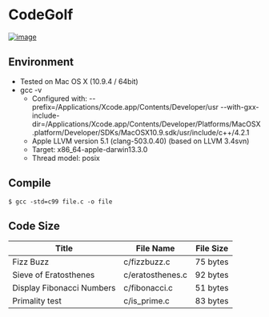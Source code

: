 CodeGolf
========

[![image](http://i.creativecommons.org/p/zero/1.0/88x31.png)](http://creativecommons.org/publicdomain/zero/1.0/)

Environment
-----------
* Tested on Mac OS X (10.9.4 / 64bit)
* gcc -v
    * Configured with: --prefix=/Applications/Xcode.app/Contents/Developer/usr --with-gxx-include-dir=/Applications/Xcode.app/Contents/Developer/Platforms/MacOSX.platform/Developer/SDKs/MacOSX10.9.sdk/usr/include/c++/4.2.1
    * Apple LLVM version 5.1 (clang-503.0.40) (based on LLVM 3.4svn)
    * Target: x86_64-apple-darwin13.3.0
    * Thread model: posix

Compile
-------
    $ gcc -std=c99 file.c -o file


Code Size
---------
| Title                         | File Name             | File Size |
|-------------------------------|-----------------------|-----------|
| Fizz Buzz                     | c/fizzbuzz.c          | 75 bytes  |
| Sieve of Eratosthenes         | c/eratosthenes.c      | 92 bytes  |
| Display Fibonacci Numbers     | c/fibonacci.c         | 51 bytes  |
| Primality test                | c/is_prime.c          | 83 bytes  |


